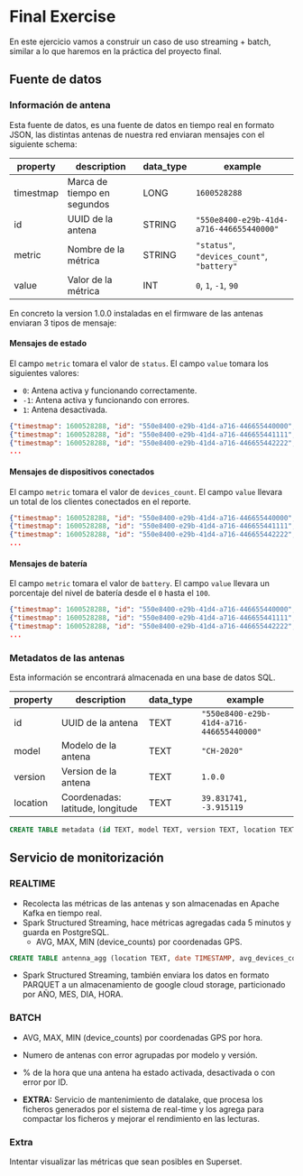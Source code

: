 # Final Exercise

En este ejercicio vamos a construir un caso de uso streaming + batch, similar a lo que haremos en la práctica del proyecto final.

## Fuente de datos

### Información de antena

Esta fuente de datos, es una fuente de datos en tiempo real en formato JSON, las distintas antenas de nuestra red enviaran mensajes con el siguiente schema:

| property  | description                     | data_type   |  example                                   |
|-----------|---------------------------------|-------------|--------------------------------------------|
| timestmap | Marca de tiempo en segundos     | LONG        | `1600528288`                               |
| id        | UUID de la antena               | STRING      | `"550e8400-e29b-41d4-a716-446655440000"`   |
| metric    | Nombre de la métrica            | STRING      | `"status"`, `"devices_count"`, `"battery"` |
| value     | Valor de la métrica             | INT         | `0`, `1`, `-1`, `90`                       |

En concreto la version 1.0.0 instaladas en el firmware de las antenas enviaran 3 tipos de mensaje:

#### Mensajes de estado

El campo `metric` tomara el valor de `status`.
El campo `value` tomara los siguientes valores:
* `0`: Antena activa y funcionando correctamente.
* `-1`: Antena activa y funcionando con errores.
* `1`: Antena desactivada.

```json
{"timestmap": 1600528288, "id": "550e8400-e29b-41d4-a716-446655440000", "metric": "status", "value": 0}
{"timestmap": 1600528288, "id": "550e8400-e29b-41d4-a716-446655441111", "metric": "status", "value": 1}
{"timestmap": 1600528288, "id": "550e8400-e29b-41d4-a716-446655442222", "metric": "status", "value": -1}
...
```

#### Mensajes de dispositivos conectados

El campo `metric` tomara el valor de `devices_count`.
El campo `value` llevara un total de los clientes conectados en el reporte.

```json
{"timestmap": 1600528288, "id": "550e8400-e29b-41d4-a716-446655440000", "metric": "devices_count", "value": 120}
{"timestmap": 1600528288, "id": "550e8400-e29b-41d4-a716-446655441111", "metric": "devices_count", "value": 30}
{"timestmap": 1600528288, "id": "550e8400-e29b-41d4-a716-446655442222", "metric": "devices_count", "value": 6}
...
```

#### Mensajes de batería

El campo `metric` tomara el valor de `battery`.
El campo `value` llevara un porcentaje del nivel de batería desde el `0` hasta el `100`.

```json
{"timestmap": 1600528288, "id": "550e8400-e29b-41d4-a716-446655440000", "metric": "battery", "value": 100}
{"timestmap": 1600528288, "id": "550e8400-e29b-41d4-a716-446655441111", "metric": "battery", "value": 70}
{"timestmap": 1600528288, "id": "550e8400-e29b-41d4-a716-446655442222", "metric": "battery", "value": 85}
...
```

### Metadatos de las antenas

Esta información se encontrará almacenada en una base de datos SQL.

| property   | description                      | data_type   |  example                                             |
|------------|----------------------------------|-------------|------------------------------------------------------|
| id         | UUID de la antena                | TEXT        | `"550e8400-e29b-41d4-a716-446655440000"`             |
| model      | Modelo de la antena              | TEXT        | `"CH-2020"`                                          |
| version    | Version de la antena             | TEXT        | `1.0.0`                                              |
| location   | Coordenadas: latitude, longitude | TEXT        | `39.831741, -3.915119`                               |

```sql
CREATE TABLE metadata (id TEXT, model TEXT, version TEXT, location TEXT);
```


## Servicio de monitorización

### REALTIME

* Recolecta las métricas de las antenas y son almacenadas en Apache Kafka en tiempo real.
* Spark Structured Streaming, hace métricas agregadas cada 5 minutos y guarda en PostgreSQL.
    * AVG, MAX, MIN (device_counts) por coordenadas GPS.

```sql
CREATE TABLE antenna_agg (location TEXT, date TIMESTAMP, avg_devices_count BIGINT, max_devices_count BIGINT, min_devices_count BIGINT);
```

* Spark Structured Streaming, también enviara los datos en formato PARQUET a un almacenamiento de google cloud storage, particionado por AÑO, MES, DIA, HORA.

### BATCH

* AVG, MAX, MIN (device_counts) por coordenadas GPS por hora.
* Numero de antenas con error agrupadas por modelo y versión.
* % de la hora que una antena ha estado activada, desactivada o con error por ID.

* **EXTRA:** Servicio de mantenimiento de datalake, que procesa los ficheros generados por el sistema de real-time y los agrega para compactar los ficheros y mejorar el rendimiento en las lecturas.


### Extra

Intentar visualizar las métricas que sean posibles en Superset.
